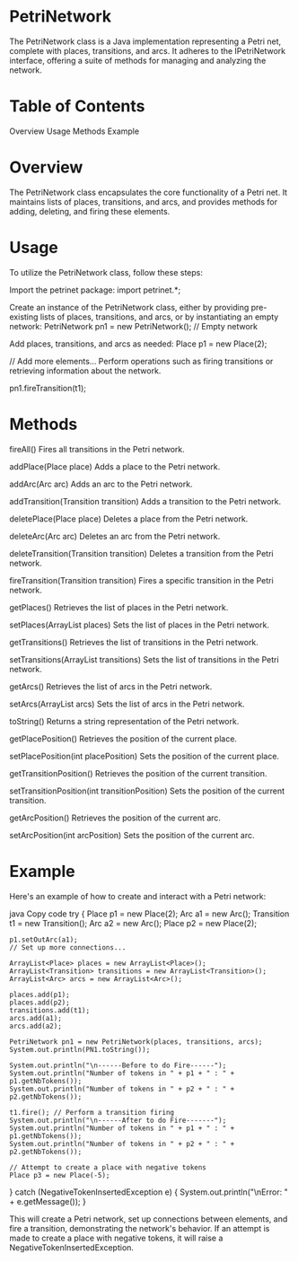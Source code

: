 # PetriNetwork

The PetriNetwork class is a Java implementation representing a Petri net, complete with places, transitions, and arcs. It adheres to the IPetriNetwork interface, offering a suite of methods for managing and analyzing the network.

# Table of Contents
Overview
Usage
Methods
Example

# Overview
The PetriNetwork class encapsulates the core functionality of a Petri net. It maintains lists of places, transitions, and arcs, and provides methods for adding, deleting, and firing these elements.

# Usage
To utilize the PetriNetwork class, follow these steps:

Import the petrinet package:
import petrinet.*;

Create an instance of the PetriNetwork class, either by providing pre-existing lists of places, transitions, and arcs, or by instantiating an empty network:
PetriNetwork pn1 = new PetriNetwork(); // Empty network

Add places, transitions, and arcs as needed:
Place p1 = new Place(2);

// Add more elements...
Perform operations such as firing transitions or retrieving information about the network.

pn1.fireTransition(t1);

# Methods
fireAll()
Fires all transitions in the Petri network.

addPlace(Place place)
Adds a place to the Petri network.

addArc(Arc arc)
Adds an arc to the Petri network.

addTransition(Transition transition)
Adds a transition to the Petri network.

deletePlace(Place place)
Deletes a place from the Petri network.

deleteArc(Arc arc)
Deletes an arc from the Petri network.

deleteTransition(Transition transition)
Deletes a transition from the Petri network.

fireTransition(Transition transition)
Fires a specific transition in the Petri network.

getPlaces()
Retrieves the list of places in the Petri network.

setPlaces(ArrayList<Place> places)
Sets the list of places in the Petri network.

getTransitions()
Retrieves the list of transitions in the Petri network.

setTransitions(ArrayList<Transition> transitions)
Sets the list of transitions in the Petri network.

getArcs()
Retrieves the list of arcs in the Petri network.

setArcs(ArrayList<Arc> arcs)
Sets the list of arcs in the Petri network.

toString()
Returns a string representation of the Petri network.

getPlacePosition()
Retrieves the position of the current place.

setPlacePosition(int placePosition)
Sets the position of the current place.

getTransitionPosition()
Retrieves the position of the current transition.

setTransitionPosition(int transitionPosition)
Sets the position of the current transition.

getArcPosition()
Retrieves the position of the current arc.

setArcPosition(int arcPosition)
Sets the position of the current arc.

# Example
Here's an example of how to create and interact with a Petri network:

java
Copy code
try {
    Place p1 = new Place(2);
    Arc a1 = new Arc();
    Transition t1 = new Transition();
    Arc a2 = new Arc();
    Place p2 = new Place(2);

    p1.setOutArc(a1);
    // Set up more connections...

    ArrayList<Place> places = new ArrayList<Place>();
    ArrayList<Transition> transitions = new ArrayList<Transition>();
    ArrayList<Arc> arcs = new ArrayList<Arc>();

    places.add(p1);
    places.add(p2);
    transitions.add(t1);
    arcs.add(a1);
    arcs.add(a2);

    PetriNetwork pn1 = new PetriNetwork(places, transitions, arcs);
    System.out.println(PN1.toString());

    System.out.println("\n------Before to do Fire------");
    System.out.println("Number of tokens in " + p1 + " : " + p1.getNbTokens());
    System.out.println("Number of tokens in " + p2 + " : " + p2.getNbTokens());

    t1.fire(); // Perform a transition firing
    System.out.println("\n------After to do Fire-------");
    System.out.println("Number of tokens in " + p1 + " : " + p1.getNbTokens());
    System.out.println("Number of tokens in " + p2 + " : " + p2.getNbTokens());

    // Attempt to create a place with negative tokens
    Place p3 = new Place(-5);

} catch (NegativeTokenInsertedException e) {
    System.out.println("\nError: " + e.getMessage());
}

This will create a Petri network, set up connections between elements, and fire a transition, demonstrating the network's behavior. If an attempt is made to create a place with negative tokens, it will raise a NegativeTokenInsertedException.